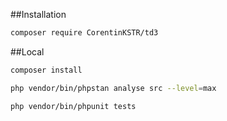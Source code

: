##Installation

```bash
composer require CorentinKSTR/td3
```

##Local

```bash
composer install
```

```bash
php vendor/bin/phpstan analyse src --level=max
```

```bash
php vendor/bin/phpunit tests
```
